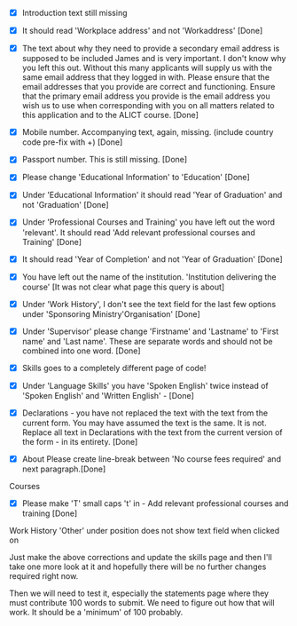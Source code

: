-[x] Introduction text still missing

-[x] It should read 'Workplace address' and not 'Workaddress' [Done]

- [x] The text about why they need to provide a secondary email address is supposed to be included James and is very important. I don't know why you left this out. Without this many applicants will supply us with the same email address that they logged in with.
Please ensure that the email addresses that you provide are correct and functioning. Ensure that the primary email address you provide is the email address you wish us to use when corresponding with you on all matters related to this application and to the ALICT course. [Done]

- [x] Mobile number. Accompanying text, again, missing.
(include country code pre-fix with +) [Done]

- [x] Passport number. This is still missing. [Done]

- [x] Please change 'Educational Information' to 'Education' [Done]

- [x] Under 'Educational Information' it should read 'Year of Graduation' and not 'Graduation' [Done]

- [x] Under 'Professional Courses and Training' you have left out the word 'relevant'. It should read 'Add relevant professional courses and Training' [Done]

- [x] It should read 'Year of Completion' and not 'Year of Graduation' [Done]

- [x] You have left out the name of the institution. 'Institution delivering the course' [It was not clear what page this query is about]

- [x] Under 'Work History', I don't see the text field for the last few options under 'Sponsoring Ministry'Organisation' [Done]

- [x] Under 'Supervisor' please change 'Firstname' and 'Lastname' to 'First name' and 'Last name'. These are separate words and should not be combined into one word. [Done]

- [x] Skills goes to a completely different page of code!

- [x] Under 'Language Skills' you have 'Spoken English' twice instead of 'Spoken English' and 'Written English' - [Done]

- [x] Declarations - you have not replaced the text with the text from the current form. You may have assumed the text is the same. It is not. Replace all text in Declarations with the text from the current version of the form - in its entirety. [Done]

- [x] About
Please create line-break between 'No course fees required' and next paragraph.[Done]

Courses 
- [x] Please make 'T' small caps 't' in - Add relevant professional courses and training [Done]

Work History
'Other' under position does not show text field when clicked on


Just make the above corrections and update the skills page and then I'll take one more look at it and hopefully there will be no further changes required right now.

Then we will need to test it, especially the statements page where they must contribute 100 words to submit. We need to figure out how that will work. It should be a 'minimum' of 100 probably.
